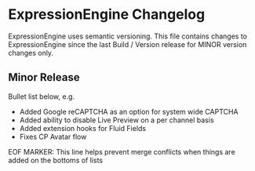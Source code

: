 # ExpressionEngine Changelog

ExpressionEngine uses semantic versioning. This file contains changes to ExpressionEngine since the last Build / Version release for MINOR version changes only.

## Minor Release

Bullet list below, e.g.
   - Added Google reCAPTCHA as an option for system wide CAPTCHA
   - Added ability to disable Live Preview on a per channel basis
   - Added extension hooks for Fluid Fields
   - Fixes CP Avatar flow


EOF MARKER: This line helps prevent merge conflicts when things are
added on the bottoms of lists
